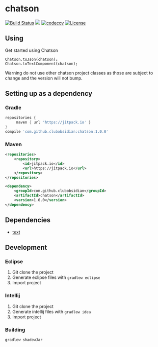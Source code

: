 # chatson
 
 [![Build Status](https://travis-ci.org/ClubObsidian/chatson.svg?branch=master)](https://travis-ci.org/ClubObsidian/chatson)
 [![](https://jitpack.io/v/clubobsidian/chatson.svg)](https://jitpack.io/#clubobsidian/chatson)
 [![codecov](https://codecov.io/gh/ClubObsidian/chatson/branch/master/graph/badge.svg)](https://codecov.io/gh/ClubObsidian/chatson)
[![License](https://img.shields.io/badge/License-MIT-blue.svg)](https://opensource.org/licenses/MIT)

## Using

Get started using Chatson

```
Chatson.toJson(chatson);
Chatson.toTextComponent(chatson);
```

Warning do not use other chatson project classes as those are subject to change and the version will not bump.

## Setting up as a dependency

### Gradle

``` groovy
repositories {
     maven { url 'https://jitpack.io' }
}
compile 'com.github.clubobsidian:chatson:1.0.0'
```

### Maven

``` xml
<repositories>
	<repository>
		<id>jitpack.io</id>
		<url>https://jitpack.io</url>
	</repository>
</repositories>

<dependency>
	<groupId>com.github.clubobsidian</groupId>
	<artifactId>chatson</artifactId>
	<version>1.0.0</version>
</dependency>
```

## Dependencies

* [text](https://github.com/KyoriPowered/text)

## Development

### Eclipse

1.  Git clone the project
2.  Generate eclipse files with `gradlew eclipse`
3.  Import project

### Intellij

1.  Git clone the project
2.  Generate intellij files with `gradlew idea`
3.  Import project

### Building

`gradlew shadowJar`
